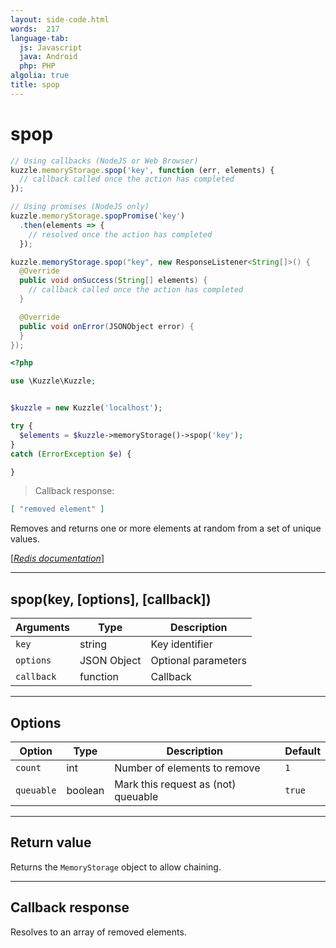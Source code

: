 ```yaml
---
layout: side-code.html
words:  217
language-tab:
  js: Javascript
  java: Android
  php: PHP
algolia: true
title: spop
---
```


# spop

```js
// Using callbacks (NodeJS or Web Browser)
kuzzle.memoryStorage.spop('key', function (err, elements) {
  // callback called once the action has completed
});

// Using promises (NodeJS only)
kuzzle.memoryStorage.spopPromise('key')
  .then(elements => {
    // resolved once the action has completed
  });
```

```java
kuzzle.memoryStorage.spop("key", new ResponseListener<String[]>() {
  @Override
  public void onSuccess(String[] elements) {
    // callback called once the action has completed
  }

  @Override
  public void onError(JSONObject error) {
  }
});
```

```php
<?php

use \Kuzzle\Kuzzle;


$kuzzle = new Kuzzle('localhost');

try {
  $elements = $kuzzle->memoryStorage()->spop('key');
}
catch (ErrorException $e) {

}
```

> Callback response:

```json
[ "removed element" ]
```

Removes and returns one or more elements at random from a set of unique values.

[[_Redis documentation_]](https://redis.io/commands/spop)

---

## spop(key, [options], [callback])

| Arguments | Type | Description |
|---------------|---------|----------------------------------------|
| `key` | string | Key identifier |
| `options` | JSON Object | Optional parameters |
| `callback` | function | Callback |

---

## Options

| Option | Type | Description | Default |
|---------------|---------|----------------------------------------|---------|
| `count` | int | Number of elements to remove | `1` |
| `queuable` | boolean | Mark this request as (not) queuable | ``true`` |


---

## Return value

Returns the `MemoryStorage` object to allow chaining.

---

## Callback response

Resolves to an array of removed elements.
